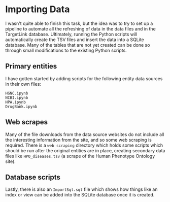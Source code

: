 # Importing Data

I wasn't quite able to finish this task, but the idea was to try to set up a pipeline to automate all the refreshing of data in the data files and in the TargetLink database. Ultimately, running the Python scripts will automatically create the TSV files and insert the data into a SQLite database. Many of the tables that are not yet created can be done so through small modifications to the existing Python scripts.

## Primary entities

I have gotten started by adding scripts for the following entity data sources in their own files:

````
HGNC.ipynb
NCBI.ipynb
HPA.ipynb
DrugBank.ipynb
````

## Web scrapes

Many of the file downloads from the data source websites do not include all the interesting information from the site, and so some web scraping is required. There is a `web scraping` directory which holds some scripts which should be run after the original entities are in place, creating secondary data files like `HPO_diseases.tsv` (a scrape of the Human Phenotype Ontology site).

## Database scripts
Lastly, there is also an `ImportSql.sql` file which shows how things like an index or view can be added into the SQLite database once it is created.